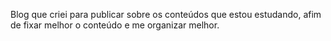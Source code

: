 Blog que criei para publicar sobre os conteúdos que estou estudando, afim de fixar melhor o conteúdo e me organizar melhor. 
